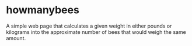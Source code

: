 # howmanybees
A simple web page that calculates a given weight in either pounds or kilograms into the approximate number of bees that would weigh the same amount.
